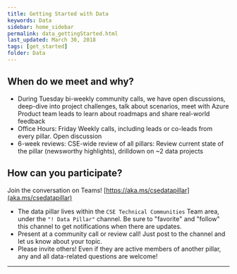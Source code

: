 ```yaml
---
title: Getting Started with Data
keywords: Data
sidebar: home_sidebar
permalink: data_gettingStarted.html
last_updated: March 30, 2018
tags: [get_started]
folder: Data
---
```


## When do we meet and why?

   - During Tuesday bi-weekly community calls, we have open discussions, deep-dive into project challenges, talk about scenarios, meet with Azure Product team leads to learn about roadmaps and share real-world feedback
   - Office Hours: Friday Weekly calls, including leads or co-leads from every pillar. Open discussion
   - 6-week reviews: CSE-wide review of all pillars: Review current state of the pillar (newsworthy highlights), drilldown on ~2 data projects

## How can you participate?

Join the conversation on Teams! [https://aka.ms/csedatapillar](aka.ms/csedatapillar)

 - The data pillar lives within the `CSE Technical Communities` Team area, under the `"! Data Pillar"` channel. Be sure to "favorite" and "follow" this channel to get notifications when there are updates.
 - Present at a community call or review call! Just post to the channel and let us know about your topic.
 - Please invite others! Even if they are active members of another pillar, any and all data-related questions are welcome!
<!-- Add in any communities worth following: blogs, twitter, etc. -->
---
<!-- Here, add in any links to useful resources. The structure is not fixed, it can be grouped by scenario, by tech, or set up as a learning path -->
